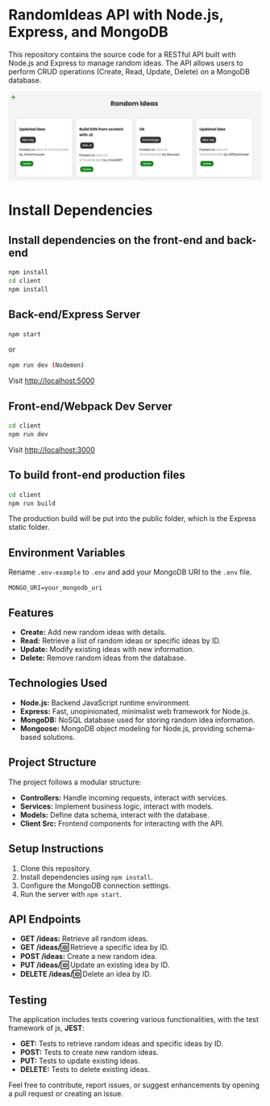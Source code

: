 # RandomIdeas API with Node.js, Express, and MongoDB

This repository contains the source code for a RESTful API built with Node.js and Express to manage random ideas. The API allows users to perform CRUD operations (Create, Read, Update, Delete) on a MongoDB database.

![picture of application](./ramdomideas.png)



# Install Dependencies

## Install dependencies on the front-end and back-end

```bash
npm install
cd client
npm install
```

## Back-end/Express Server

```bash
npm start
```

or

```bash
npm run dev (Nodemon)
```

Visit [http://localhost:5000](http://localhost:5000)

## Front-end/Webpack Dev Server

```bash
cd client
npm run dev
```

Visit [http://localhost:3000](http://localhost:3000)

## To build front-end production files

```bash
cd client
npm run build
```

The production build will be put into the public folder, which is the Express static folder.

## Environment Variables

Rename `.env-example` to `.env` and add your MongoDB URI to the `.env` file.

```plaintext
MONGO_URI=your_mongodb_uri
```
## Features
- **Create:** Add new random ideas with details.
- **Read:** Retrieve a list of random ideas or specific ideas by ID.
- **Update:** Modify existing ideas with new information.
- **Delete:** Remove random ideas from the database.

## Technologies Used
- **Node.js:** Backend JavaScript runtime environment.
- **Express:** Fast, unopinionated, minimalist web framework for Node.js.
- **MongoDB:** NoSQL database used for storing random idea information.
- **Mongoose:** MongoDB object modeling for Node.js, providing schema-based solutions.

## Project Structure
The project follows a modular structure:
- **Controllers:** Handle incoming requests, interact with services.
- **Services:** Implement business logic, interact with models.
- **Models:** Define data schema, interact with the database.
- **Client Src:** Frontend components for interacting with the API.

## Setup Instructions
1. Clone this repository.
2. Install dependencies using `npm install`.
3. Configure the MongoDB connection settings.
4. Run the server with `npm start`.

## API Endpoints
- **GET /ideas:** Retrieve all random ideas.
- **GET /ideas/:id:** Retrieve a specific idea by ID.
- **POST /ideas:** Create a new random idea.
- **PUT /ideas/:id:** Update an existing idea by ID.
- **DELETE /ideas/:id:** Delete an idea by ID.

## Testing
The application includes tests covering various functionalities, with the test framework of js, **JEST**:
- **GET:** Tests to retrieve random ideas and specific ideas by ID.
- **POST:** Tests to create new random ideas.
- **PUT:** Tests to update existing ideas.
- **DELETE:** Tests to delete existing ideas.

Feel free to contribute, report issues, or suggest enhancements by opening a pull request or creating an issue.


